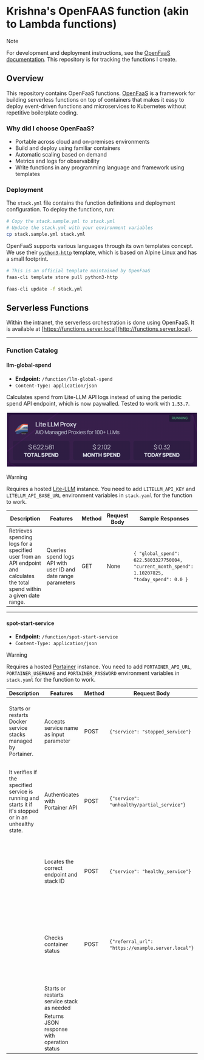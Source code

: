 # Krishna's OpenFAAS function (akin to Lambda functions)

> [!NOTE]
> For development and deployment instructions, see the [OpenFaaS documentation](https://docs.openfaas.com/). This repository is for tracking the functions I create.

## Overview

This repository contains OpenFaaS functions. [OpenFaaS](https://www.openfaas.com/) is a framework for building serverless functions on top of containers that makes it easy to deploy event-driven functions and microservices to Kubernetes without repetitive boilerplate coding.

### Why did I choose OpenFaaS?

- Portable across cloud and on-premises environments
- Build and deploy using familiar containers
- Automatic scaling based on demand
- Metrics and logs for observability
- Write functions in any programming language and framework using templates

### Deployment

The `stack.yml` file contains the function definitions and deployment configuration. To deploy the functions, run:

```bash
# Copy the stack.sample.yml to stack.yml
# Update the stack.yml with your environment variables
cp stack.sample.yml stack.yml
```

OpenFaaS supports various languages through its own templates concept. We use their [`python3-http`](https://github.com/openfaas/python-flask-template) template, which is based on Alpine Linux and has a small footprint.

```bash
# This is an official template maintained by OpenFaaS
faas-cli template store pull python3-http
```

```bash
faas-cli update -f stack.yml
```

## Serverless Functions

Within the intranet, the serverless orchestration is done using OpenFaaS. It is available at [https://functions.server.local](http://functions.server.local).

---

### Function Catalog

#### llm-global-spend

- **Endpoint:** `/function/llm-global-spend`
- `Content-Type: application/json`

Calculates spend from Lite-LLM API logs instead of using the periodic spend API endpoint, which is now paywalled. Tested to work with `1.53.7`.

![Sample Request](docs/litellm-sample.png)

> [!WARNING]
> Requires a hosted [Lite-LLM](https://github.com/BerriAI/litellm) instance. You need to add `LITELLM_API_KEY` and `LITELLM_API_BASE_URL` environment variables in `stack.yaml` for the function to work.

| Description                                                                                                                 | Features                                                           | Method | Request Body | Sample Responses                                                                                   |
| --------------------------------------------------------------------------------------------------------------------------- | ------------------------------------------------------------------ | ------ | ------------ | -------------------------------------------------------------------------------------------------- |
| Retrieves spending logs for a specified user from an API endpoint and calculates the total spend within a given date range. | Queries spend logs API with user ID and date range parameters      | GET    | None         | ```{ "global_spend": 622.5803327750004, "current_month_spend": 1.10207825, "today_spend": 0.0 }``` |

---

#### spot-start-service

- **Endpoint:** `/function/spot-start-service`
- `Content-Type: application/json`

> [!WARNING]
> Requires a hosted [Portainer](https://github.com/portainer/portainer) instance. You need to add `PORTAINER_API_URL`, `PORTAINER_USERNAME` and `PORTAINER_PASSWORD` environment variables in `stack.yaml` for the function to work.

| Description                                                                                             | Features                                    | Method | Request Body                                           | Sample Responses                                                                                                                                                                                                          |
| ------------------------------------------------------------------------------------------------------- | ------------------------------------------- | ------ | ------------------------------------------------------ | ------------------------------------------------------------------------------------------------------------------------------------------------------------------------------------------------------------------------- |
| Starts or restarts Docker service stacks managed by Portainer.                                          | Accepts service name as input parameter     | POST   | ```{"service": "stopped_service"}```                   | ```{ "success": true, "message": "Service nextcloud successfully started", "details": { "service": "nextcloud", "endpoint": "prod-vm-1", "stack_id": "80" } }```                                                          |
| It verifies if the specified service is running and starts it if it's stopped or in an unhealthy state. | Authenticates with Portainer API            | POST   | ```{"service": "unhealthy/partial_service"}```         | ```{ "success": true, "message": "Service mediaservice successfully restarted", "details": { "service": "mediaservice", "endpoint": "prod-vm-1", "stack_id": "119" } }```                                                 |
|                                                                                                         | Locates the correct endpoint and stack ID   | POST   | ```{"service": "healthy_service"}```                   | ```{ "success": true, "message": "Service n8n is already running and healthy", "details": { "service": "n8n", "endpoint": "prod-vm-1", "stack_id": "181", "status": "healthy" } }```                                      |
|                                                                                                         | Checks container status                     | POST   | ```{"referral_url": "https://example.server.local"}``` | ```{'statusCode': 200, 'body': '{"success": true, "message": "Service 'example-stack' is already running", "action": "none", "endpoint_id": "10, "stack_id": "200"}', 'headers': {'Content-Type': 'application/json'}}``` |
|                                                                                                         | Starts or restarts service stack as needed  |        |                                                        |                                                                                                                                                                                                                           |
|                                                                                                         | Returns JSON response with operation status |        |                                                        |                                                                                                                                                                                                                           |
